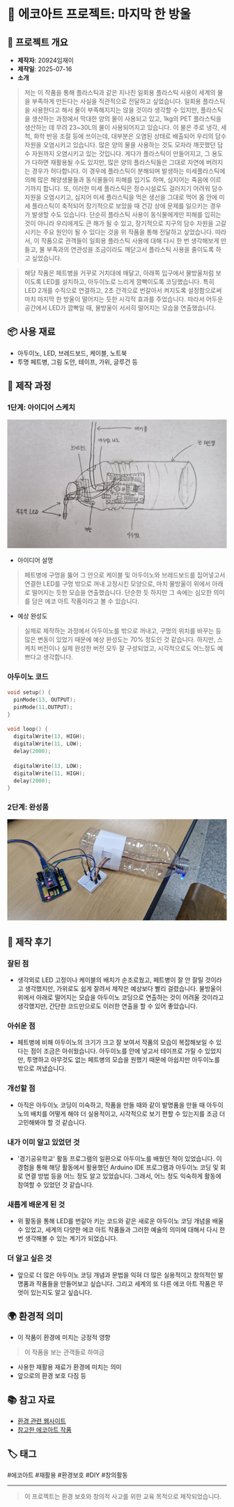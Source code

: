 # 🌱 에코아트 프로젝트: 마지막 한 방울

## 📖 프로젝트 개요
- **제작자**: 20924임재이
- **제작일**: 2025-07-16
- **소개**
> 저는 이 작품을 통해 플라스틱과 같은 지나친 일회용 플라스틱 사용이 세계의 물을 부족하게 만든다는 사실을 직관적으로 전달하고 싶었습니다. 일회용 플라스틱을 사용한다고 해서 물이 부족해지지는 않을 것이라 생각할 수 있지만, 플라스틱을 생산하는 과정에서 막대한 양의 물이 사용되고 있고, 1kg의 PET 플라스틱을 생산하는 데 무려 23~30L의 물이 사용되어지고 있습니다. 이 물은 주로 냉각, 세척, 화학 반응 조절 등에 쓰이는데, 대부분은 오염된 상태로 배출되어 우리의 담수 자원을 오염시키고 있습니다. 많은 양의 물을 사용하는 것도 모자라 깨끗했던 담수 자원까지 오염시키고 있는 것입니다. 게다가 플라스틱이 만들어지고, 그 용도가 다하면 재활용될 수도 있지만, 많은 양의 플라스틱들은 그대로 자연에 버려지는 경우가 허다합니다. 이 경우에 플라스틱이 분해되며 발생하는 미세플라스틱에 의해 많은 해양생물들과 동식물들이 피해를 입기도 하며, 심지어는 죽음에 이르기까지 합니다. 또, 이러한 미세 플라스틱은 정수시설로도 걸러지기 어려워 담수 자원을 오염시키고, 심지어 미세 플라스틱을 먹은 생선을 그대로 먹어 몸 안에 미세 플라스틱이 축적되어 장기적으로 보았을 때 건강 상에 문제를 일으키는 경우가 발생할 수도 있습니다. 단순히 플라스틱 사용이 동식물에게만 피해를 입히는 것이 아니라 우리에게도 큰 해가 될 수 있고, 장기적으로 지구의 담수 자원을 고갈시키는 주요 원인이 될 수 있다는 것을 위 작품을 통해 전달하고 싶었습니다. 따라서, 이 작품으로 관객들이 일회용 플라스틱 사용에 대해 다시 한 번 생각해보게 만들고, 물 부족과의 연관성을 조금이라도 깨닫고서 플라스틱 사용을 줄이도록 하고 싶었습니다.

> 해당 작품은 페트병을 거꾸로 거치대에 매달고, 아래쪽 입구에서 물방울처럼 보이도록 LED를 설치하고, 아두이노로 느리게 깜빡이도록 코딩했습니다. 특히 LED 2개를 수직으로 연결하고, 2초 간격으로 번갈아서 켜지도록 설정함으로써 마치 마지막 한 방울이 떨어지는 듯한 시각적 효과를 주었습니다. 따라서 어두운 공간에서 LED가 깜빡일 때, 물방울이 서서히 떨어지는 모습을 연출했습니다.

## 📦 사용 재료
- 아두이노, LED, 브레드보드, 케이블, 노트북
- 투명 페트병, 그림 도안, 테이프, 가위, 글루건 등

## 🔧 제작 과정

### 1단계: 아이디어 스케치
![스케치 이미지](sketch.jpg)
- 아이디어 설명
> 페트병에 구멍을 뚫어 그 안으로 케이블 및 아두이노와 브레드보드를 집어넣고서 연결한 LED를 구멍 밖으로 꺼내 고정시킨 모양으로, 마치 물방울이 위에서 아래로 떨어지는 듯한 모습을 연출했습니다. 단순한 듯 하지만 그 속에는 심오한 의미를 담은 에코 아트 작품이라고 볼 수 있습니다.
- 예상 완성도
> 실제로 제작하는 과정에서 아두이노를 밖으로 꺼내고, 구멍의 위치를 바꾸는 등 많은 변동이 있었기 때문에 예상 완성도는 70% 정도인 것 같습니다. 하지만, 스케치 버전이나 실제 완성한 버전 모두 잘 구성되었고, 시각적으로도 어느정도 예쁘다고 생각합니다.
### 아두이노 코드
``` cpp
void setup() {
  pinMode(13, OUTPUT);
  pinMode(11,OUTPUT); 
}

void loop() {
  digitalWrite(13, HIGH);
  digitalWrite(11, LOW);
  delay(2000);

  digitalWrite(13, LOW);
  digitalWrite(11, HIGH);
  delay(2000);
}
```
### 2단계: 완성품
![완성품 1](final.jpg)

## 💭 제작 후기
### 잘된 점
- 생각외로 LED 고정이나 케이블의 배치가 순조로웠고, 페트병이 잘 안 잘릴 것이라고 생각했지만, 가위로도 쉽게 잘려서 제작은 예상보다 빨리 걸렸습니다. 물방울이 위에서 아래로 떨어지는 모습을 아두이노 코딩으로 연출하는 것이 어려울 것이라고 생각했지만, 간단한 코드만으로도 이러한 연출을 할 수 있어 좋았습니다.

### 아쉬운 점
- 페트병에 비해 아두이노의 크기가 크고 잘 보여서 작품의 모습이 복잡해보일 수 있다는 점이 조금은 아쉬웠습니다. 아두이노를 안에 넣고서 테이프로 가릴 수 있었지만, 투명하고 아무것도 없는 페트병의 모습을 원했기 때문에 아쉽지만 아두이노를 밖으로 꺼냈습니다.

### 개선할 점
- 아직은 아두이노 코딩이 미숙하고, 작품을 만들 때와 같이 발명품을 만들 때 아두이노의 배치를 어떻게 해야 더 실용적이고, 시각적으로 보기 편할 수 있는지를 조금 더 고민해봐야 할 것 같습니다.

### 내가 이미 알고 있었던 것
- '경기공유학교' 활동 프로그램의 일환으로 아두이노를 배웠던 적이 있었습니다. 이 경험을 통해 해당 활동에서 활용했던 Arduino IDE 프로그램과 아두이노 코딩 및 회로 연결 방법 등을 어느 정도 알고 있었습니다. 그래서, 어느 정도 익숙하게 활동에 참여할 수 있었던 것 같습니다.

### 새롭게 배운게 된 것
- 위 활동을 통해 LED를 번갈아 키는 코드와 같은 새로운 아두이노 코딩 개념을 배울 수 있었고, 세계의 다양한 에코 아트 작품들과 그러한 예술의 의미에 대해서 다시 한 번 생각해볼 수 있는 계기가 되었습니다.

### 더 알고 싶은 것
- 앞으로 더 많은 아두이노 코딩 개념과 문법을 익혀 더 많은 실용적이고 창의적인 발명품과 작품들을 만들어보고 싶습니다. 그리고 세계의 또 다른 에코 아트 작품은 무엇이 있는지도 알고 싶습니다.

## 🌍 환경적 의미
- 이 작품이 환경에 미치는 긍정적 영향
> 이 작품을 보는 관객들로 하여금 
- 사용한 재활용 재료가 환경에 미치는 의미
- 앞으로의 환경 보호 다짐 등

## 📚 참고 자료
- [환경 관련 웹사이트](https://washedashore.org)
- [참고한 에코아트 작품](https://javierjaen.com/20-2-23-Barron-s-Rethinking-Plastic)

## 🏷️ 태그
#에코아트 #재활용 #환경보호 #DIY #창의활동

---

> 이 프로젝트는 환경 보호와 창의적 사고를 위한 교육 목적으로 제작되었습니다.
